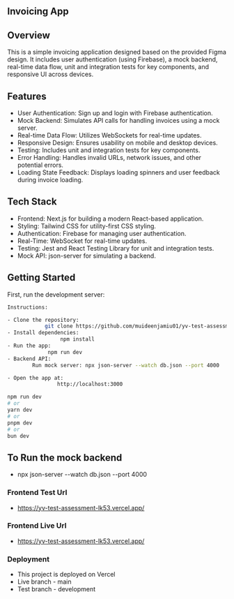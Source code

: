 ## Invoicing App


## Overview
This is a simple invoicing application designed based on the provided Figma design. It includes user authentication (using Firebase), a mock backend, real-time data flow, unit and integration tests for key components, and responsive UI across devices.

## Features
- User Authentication: Sign up and login with Firebase authentication.
- Mock Backend: Simulates API calls for handling invoices using a mock server.
- Real-time Data Flow: Utilizes WebSockets for real-time updates.
- Responsive Design: Ensures usability on mobile and desktop devices.
- Testing: Includes unit and integration tests for key components.
- Error Handling: Handles invalid URLs, network issues, and other potential errors.
- Loading State Feedback: Displays loading spinners and user feedback during invoice loading.

## Tech Stack
- Frontend: Next.js for building a modern React-based application.
- Styling: Tailwind CSS for utility-first CSS styling.
- Authentication: Firebase for managing user authentication.
- Real-Time: WebSocket for real-time updates.
- Testing: Jest and React Testing Library for unit and integration tests.
- Mock API: json-server for simulating a backend.

## Getting Started
First, run the development server:

```bash
Instructions:

- Clone the repository: 
            git clone https://github.com/muideenjamiu01/yv-test-assessment.git
- Install dependencies:
                 npm install
- Run the app:
             npm run dev
- Backend API: 
        Run mock server: npx json-server --watch db.json --port 4000

- Open the app at: 
                http://localhost:3000

npm run dev
# or
yarn dev
# or
pnpm dev
# or
bun dev
```

## To Run the mock backend
 - npx json-server --watch db.json --port 4000


 ### Frontend Test Url
- https://yv-test-assessment-lk53.vercel.app/

### Frontend Live Url
- https://yv-test-assessment-lk53.vercel.app/

### Deployment
- This project is deployed on Vercel
- Live branch - main
- Test branch - development

